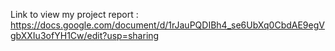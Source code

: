 Link to view my project report : https://docs.google.com/document/d/1rJauPQDIBh4_se6UbXq0CbdAE9egVgbXXIu3ofYH1Cw/edit?usp=sharing 
